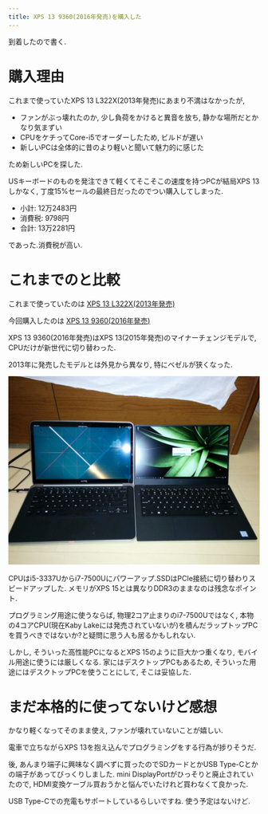 ```yaml
---
title: XPS 13 9360(2016年発売)を購入した
---
```


到着したので書く.

# 購入理由

これまで使っていたXPS 13 L322X(2013年発売)にあまり不満はなかったが,

* ファンがぶっ壊れたのか, 少し負荷をかけると異音を放ち, 静かな場所だとかなり気まずい
* CPUをケチってCore-i5でオーダーしたため, ビルドが遅い
* 新しいPCは全体的に昔のより軽いと聞いて魅力的に感じた

ため新しいPCを探した.

USキーボードのものを発注できて軽くてそこそこの速度を持つPCが結局XPS 13しかなく,
丁度15%セールの最終日だったのでつい購入してしまった.

* 小計: 12万2483円
* 消費税: 9798円
* 合計: 13万2281円

であった.消費税が高い.

# これまでのと比較

これまで使っていたのは
[XPS 13 L322X(2013年発売)](http://www.dell.com/support/home/us/en/19/product-support/servicetag/99PB1Y1/diagnose)

今回購入したのは
[XPS 13 9360(2016年発売)](http://www.dell.com/support/home/us/en/19/product-support/servicetag/B6YHBG2/diagnose)

XPS 13 9360(2016年発売)はXPS 13(2015年発売)のマイナーチェンジモデルで,
CPUだけが新世代に切り替わった.

2013年に発売したモデルとは外見から異なり,
特にベゼルが狭くなった.

![並べてみると, 同じ表示領域なのにも関らず, 新しい方はかなりサイズダウンしていていることがわかる](/asset/IMG_20161104_225703.jpg)

CPUはi5-3337Uからi7-7500Uにパワーアップ.SSDはPCIe接続に切り替わりスピードアップした.
メモリがXPS 15とは異なりDDR3のままなのは残念なポイント.

プログラミング用途に使うならば,
物理2コア止まりのi7-7500Uではなく,
本物の4コアCPU(現在Kaby Lakeには発売されていないが)を積んだラップトップPCを買うべきではないか?と疑問に思う人も居るかもしれない.

しかし,
そういった高性能PCになるとXPS 15のように巨大かつ重くなり,
モバイル用途に使うには厳しくなる.
家にはデスクトップPCもあるため,
そういった用途にはデスクトップPCを使うことにして,
そこは妥協した.

# まだ本格的に使ってないけど感想

かなり軽くなってそのまま使え,
ファンが壊れていないことが嬉しい.

電車で立ちながらXPS 13を抱え込んでプログラミングをする行為が捗りそうだ.

後,
あんまり端子に興味なく調べずに買ったのでSDカードとかUSB Type-Cとかの端子があってびっくりしました.
mini DisplayPortがひっそりと廃止されていたので,
HDMI変換ケーブル買おうかと悩んでいたけれど買わなくて良かった.

USB Type-Cでの充電もサポートしているらしいですね.
使う予定はないけど.
